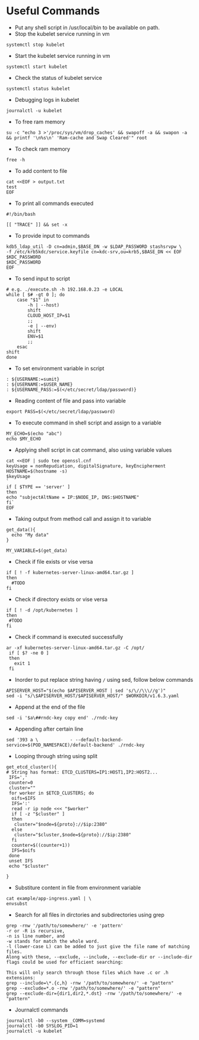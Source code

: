 # Useful Commands
- Put any shell script in /usr/local/bin to be available on path.
- Stop the kubelet service running in vm
```shell
systemctl stop kubelet
```

- Start the kubelet service running in vm
```shell
systemctl start kubelet
```

- Check the status of kubelet service
```shell
systemctl status kubelet
```

- Debugging logs in kubelet
```shell
journalctl -u kubelet 
```

- To free ram memory
```shell
su -c "echo 3 >'/proc/sys/vm/drop_caches' && swapoff -a && swapon -a && printf '\n%s\n' 'Ram-cache and Swap Cleared'" root 
```

- To check ram memory
```shell
free -h 
```

- To add content to file
```shell
cat <<EOF > output.txt
test
EOF 
```

- To print all commands executed
```shell
#!/bin/bash

[[ "TRACE" ]] && set -x
```

- To provide input to commands
```shell
kdb5_ldap_util -D cn=admin,$BASE_DN -w $LDAP_PASSWORD stashsrvpw \
-f /etc/krb5kdc/service.keyfile cn=kdc-srv,ou=krb5,$BASE_DN << EOF
$KDC_PASSWORD
$KDC_PASSWORD
EOF
```

- To send input to script
```shell
# e.g. ./execute.sh -h 192.168.0.23 -e LOCAL
while [ $# -gt 0 ]; do
    case "$1" in
        -h | --host)
        shift
        CLOUD_HOST_IP=$1
        ;;
        -e | --env)
        shift
        ENV=$1
        ;;
    esac
shift
done
```

- To set environment variable in script
```shell
: ${USERNAME:=sumit}
: ${USERNAME:=$USER_NAME}
: ${USERNAME_PASS:=$(</etc/secret/ldap/password)}
```

- Reading content of file and pass into variable
```shell
export PASS=$(</etc/secret/ldap/password)
```

- To execute command in shell script and assign to a variable
```shell
MY_ECHO=$(echo "abc")
echo $MY_ECHO
```

- Applying shell script in cat command, also using variable values
```shell
cat <<EOF | sudo tee openssl.cnf
keyUsage = nonRepudiation, digitalSignature, keyEncipherment
HOSTNAME=$(hostname -s)
$keyUsage
`
if [ $TYPE == 'server' ]
then 
echo "subjectAltName = IP:$NODE_IP, DNS:$HOSTNAME"
fi`
EOF
```

- Taking output from method call and assign it to variable
```shell
get_data(){
  echo "My data"
}

MY_VARIABLE=$(get_data)
```

- Check if file exists or vise versa
```shell
if [ ! -f kubernetes-server-linux-amd64.tar.gz ]
then
  #TODO
fi
```

- Check if directory exists or vise versa
```shell
if [ ! -d /opt/kubernetes ]
then
 #TODO
fi
```

- Check if command is executed successfully
```shell
ar -xf kubernetes-server-linux-amd64.tar.gz -C /opt/
 if [ $? -ne 0 ]
 then
   exit 1
 fi
```

- Inorder to put replace string having `/` using sed, follow below commands
```shell
APISERVER_HOST="$(echo $APISERVER_HOST | sed 's/\//\\\//g')"
sed -i "s/\$APISERVER_HOST/$APISERVER_HOST/" $WORKDIR/v1.6.3.yaml
```

- Append at the end of the file
```shell
sed -i '$a\##rndc-key copy end' ./rndc-key
```

- Appending after certain line
```shell
sed '393 a \            - --default-backend-service=$(POD_NAMESPACE)/default-backend' ./rndc-key
```

- Looping through string using split 
```shell
get_etcd_cluster(){
# String has format: ETCD_CLUSTERS=IP1:HOST1,IP2:HOST2...
 IFS=','
 counter=0
 cluster=""
 for worker in $ETCD_CLUSTERS; do
  oifs=$IFS
  IFS=':'
  read -r ip node <<< "$worker"
  if [ -z "$cluster" ]
  then
   cluster="$node=${proto}://$ip:2380"
  else
   cluster="$cluster,$node=${proto}://$ip:2380"
  fi
  counter=$((counter+1))
  IFS=$oifs
 done
 unset IFS
 echo "$cluster"

}
```

- Substiture content in file from environment variable
```shell
cat example/app-ingress.yaml | \
envsubst
```

- Search for all files in dirctories and subdirectories using grep
```shell
grep -rnw '/path/to/somewhere/' -e 'pattern'
-r or -R is recursive,
-n is line number, and
-w stands for match the whole word.
-l (lower-case L) can be added to just give the file name of matching files.
Along with these, --exclude, --include, --exclude-dir or --include-dir flags could be used for efficient searching:

This will only search through those files which have .c or .h extensions:
grep --include=\*.{c,h} -rnw '/path/to/somewhere/' -e "pattern"
grep --exclude=*.o -rnw '/path/to/somewhere/' -e "pattern"
grep --exclude-dir={dir1,dir2,*.dst} -rnw '/path/to/somewhere/' -e "pattern"
```

- Journalctl commands
```shell
journalctl -b0 --system _COMM=systemd
journalctl -b0 SYSLOG_PID=1
journalctl -u kubelet
```